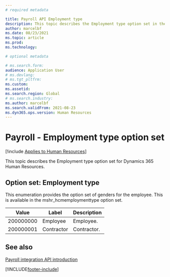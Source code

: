 ```yaml
---
# required metadata

title: Payroll API Employment type
description: This topic describes the Employment type option set in the Dynamics 365 Human Resources Payroll API.
author: marcelbf
ms.date: 08/23/2021
ms.topic: article
ms.prod: 
ms.technology: 

# optional metadata

# ms.search.form: 
audience: Application User
# ms.devlang: 
# ms.tgt_pltfrm: 
ms.custom: 
ms.assetid: 
ms.search.region: Global
# ms.search.industry: 
ms.author: marcelbf
ms.search.validFrom: 2021-08-23
ms.dyn365.ops.version: Human Resources
---
```


# Payroll - Employment type option set

[!include [Applies to Human Resources](../includes/applies-to-hr.md)]

This topic describes the Employment type option set for Dynamics 365 Human Resources.

## Option set: Employment type

This enumeration provides the option set of genders for the employee. This is available in the mshr_hcmemploymenttype option set.

| Value | Label | Description |
| --- | --- | --- |
| 200000000 | Employee | Employee. |
| 200000001 | Contractor | Contractor. |

## See also

[Payroll integration API introduction](hr-admin-integration-payroll-api-introduction.md)<br>

[!INCLUDE[footer-include](../includes/footer-banner.md)]
